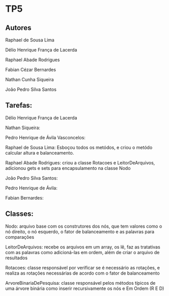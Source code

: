 # TP5

## Autores

Raphael de Sousa Lima

Délio Henrique França de Lacerda

Raphael Abade Rodrigues

Fabian Cézar Bernardes

Nathan Cunha Siqueira

João Pedro Silva Santos

## Tarefas:

Délio Henrique França de Lacerda

Nathan Siqueira:

Pedro Henrique de Ávila Vasconcelos: 

Raphael de Sousa Lima: Esboçou todos os metódos, e criou o metódo calcular altura e balanceamento.

Raphael Abade Rodrigues: criou a classe Rotacoes e LeitorDeArquivos, adicionou gets e sets para encapsulamento na classe Nodo

João Pedro Silva Santos: 

Pedro Henrique de Ávila: 

Fabian Bernardes: 


## Classes: 
Nodo: arquivo base com os construtores dos nós, que tem valores como o nó direito, o nó esquerdo, o fator de balanceamento e as palavras para comparações

LeitorDeArquivos: recebe os arquivos em um array, os lê, faz as tratativas com as palavras como adicioná-las em ordem,
além de criar o arquivo de resultados

Rotacoes: classe responsável por verificar se é necessário as rotações, e realiza as rotações necessárias de acordo com o fator de balanceamento

ArvoreBinariaDePesquisa: classe responsável pelos métodos típicos de uma árvore binária como inserir recursivamente os nós e Em Ordem (R E D)
